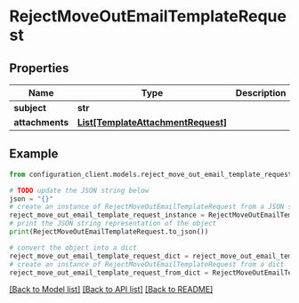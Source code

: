 # RejectMoveOutEmailTemplateRequest


## Properties

Name | Type | Description | Notes
------------ | ------------- | ------------- | -------------
**subject** | **str** |  | [optional] 
**attachments** | [**List[TemplateAttachmentRequest]**](TemplateAttachmentRequest.md) |  | [optional] 

## Example

```python
from configuration_client.models.reject_move_out_email_template_request import RejectMoveOutEmailTemplateRequest

# TODO update the JSON string below
json = "{}"
# create an instance of RejectMoveOutEmailTemplateRequest from a JSON string
reject_move_out_email_template_request_instance = RejectMoveOutEmailTemplateRequest.from_json(json)
# print the JSON string representation of the object
print(RejectMoveOutEmailTemplateRequest.to_json())

# convert the object into a dict
reject_move_out_email_template_request_dict = reject_move_out_email_template_request_instance.to_dict()
# create an instance of RejectMoveOutEmailTemplateRequest from a dict
reject_move_out_email_template_request_from_dict = RejectMoveOutEmailTemplateRequest.from_dict(reject_move_out_email_template_request_dict)
```
[[Back to Model list]](../README.md#documentation-for-models) [[Back to API list]](../README.md#documentation-for-api-endpoints) [[Back to README]](../README.md)


